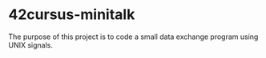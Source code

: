 # 42cursus-minitalk

The purpose of this project is to code a small data exchange program using
UNIX signals.
